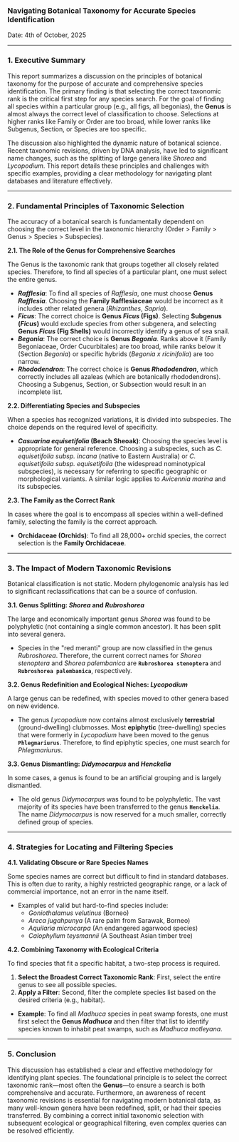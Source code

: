 ### Navigating Botanical Taxonomy for Accurate Species Identification

Date: 4th of October, 2025

---

### 1. Executive Summary

This report summarizes a discussion on the principles of botanical taxonomy for the purpose of accurate and comprehensive species identification. The primary finding is that selecting the correct taxonomic rank is the critical first step for any species search. For the goal of finding all species within a particular group (e.g., all figs, all begonias), the **Genus** is almost always the correct level of classification to choose. Selections at higher ranks like Family or Order are too broad, while lower ranks like Subgenus, Section, or Species are too specific.

The discussion also highlighted the dynamic nature of botanical science. Recent taxonomic revisions, driven by DNA analysis, have led to significant name changes, such as the splitting of large genera like *Shorea* and *Lycopodium*. This report details these principles and challenges with specific examples, providing a clear methodology for navigating plant databases and literature effectively.

---

### 2. Fundamental Principles of Taxonomic Selection

The accuracy of a botanical search is fundamentally dependent on choosing the correct level in the taxonomic hierarchy (Order > Family > Genus > Species > Subspecies).

**2.1. The Role of the Genus for Comprehensive Searches**

The Genus is the taxonomic rank that groups together all closely related species. Therefore, to find all species of a particular plant, one must select the entire genus.

*   ***Rafflesia***: To find all species of *Rafflesia*, one must choose **Genus *Rafflesia***. Choosing the **Family Rafflesiaceae** would be incorrect as it includes other related genera (*Rhizanthes*, *Sapria*).
*   ***Ficus***: The correct choice is **Genus *Ficus* (Figs)**. Selecting **Subgenus (*Ficus*)** would exclude species from other subgenera, and selecting **Genus *Ficus* (Fig Shells)** would incorrectly identify a genus of sea snail.
*   ***Begonia***: The correct choice is **Genus *Begonia***. Ranks above it (Family Begoniaceae, Order Cucurbitales) are too broad, while ranks below it (Section *Begonia*) or specific hybrids (*Begonia x ricinifolia*) are too narrow.
*   ***Rhododendron***: The correct choice is **Genus *Rhododendron***, which correctly includes all azaleas (which are botanically rhododendrons). Choosing a Subgenus, Section, or Subsection would result in an incomplete list.

**2.2. Differentiating Species and Subspecies**

When a species has recognized variations, it is divided into subspecies. The choice depends on the required level of specificity.

*   ***Casuarina equisetifolia* (Beach Sheoak)**: Choosing the species level is appropriate for general reference. Choosing a subspecies, such as *C. equisetifolia subsp. incana* (native to Eastern Australia) or *C. equisetifolia subsp. equisetifolia* (the widespread nominotypical subspecies), is necessary for referring to specific geographic or morphological variants. A similar logic applies to *Avicennia marina* and its subspecies.

**2.3. The Family as the Correct Rank**

In cases where the goal is to encompass all species within a well-defined family, selecting the family is the correct approach.

*   **Orchidaceae (Orchids)**: To find all 28,000+ orchid species, the correct selection is the **Family Orchidaceae**.

---

### 3. The Impact of Modern Taxonomic Revisions

Botanical classification is not static. Modern phylogenomic analysis has led to significant reclassifications that can be a source of confusion.

**3.1. Genus Splitting: *Shorea* and *Rubroshorea***

The large and economically important genus *Shorea* was found to be polyphyletic (not containing a single common ancestor). It has been split into several genera.

*   Species in the "red meranti" group are now classified in the genus *Rubroshorea*. Therefore, the current correct names for *Shorea stenoptera* and *Shorea palembanica* are **`Rubroshorea stenoptera`** and **`Rubroshorea palembanica`**, respectively.

**3.2. Genus Redefinition and Ecological Niches: *Lycopodium***

A large genus can be redefined, with species moved to other genera based on new evidence.

*   The genus *Lycopodium* now contains almost exclusively **terrestrial** (ground-dwelling) clubmosses. Most **epiphytic** (tree-dwelling) species that were formerly in *Lycopodium* have been moved to the genus **`Phlegmariurus`**. Therefore, to find epiphytic species, one must search for *Phlegmariurus*.

**3.3. Genus Dismantling: *Didymocarpus* and *Henckelia***

In some cases, a genus is found to be an artificial grouping and is largely dismantled.

*   The old genus *Didymocarpus* was found to be polyphyletic. The vast majority of its species have been transferred to the genus **`Henckelia`**. The name *Didymocarpus* is now reserved for a much smaller, correctly defined group of species.

---

### 4. Strategies for Locating and Filtering Species

**4.1. Validating Obscure or Rare Species Names**

Some species names are correct but difficult to find in standard databases. This is often due to rarity, a highly restricted geographic range, or a lack of commercial importance, not an error in the name itself.

*   Examples of valid but hard-to-find species include:
    *   *Goniothalamus velutinus* (Borneo)
    *   *Areca jugahpunya* (A rare palm from Sarawak, Borneo)
    *   *Aquilaria microcarpa* (An endangered agarwood species)
    *   *Calophyllum teysmannii* (A Southeast Asian timber tree)

**4.2. Combining Taxonomy with Ecological Criteria**

To find species that fit a specific habitat, a two-step process is required.

1.  **Select the Broadest Correct Taxonomic Rank**: First, select the entire genus to see all possible species.
2.  **Apply a Filter**: Second, filter the complete species list based on the desired criteria (e.g., habitat).

*   **Example**: To find all *Madhuca* species in peat swamp forests, one must first select the **Genus *Madhuca*** and then filter that list to identify species known to inhabit peat swamps, such as *Madhuca motleyana*.

---

### 5. Conclusion

This discussion has established a clear and effective methodology for identifying plant species. The foundational principle is to select the correct taxonomic rank—most often the **Genus**—to ensure a search is both comprehensive and accurate. Furthermore, an awareness of recent taxonomic revisions is essential for navigating modern botanical data, as many well-known genera have been redefined, split, or had their species transferred. By combining a correct initial taxonomic selection with subsequent ecological or geographical filtering, even complex queries can be resolved efficiently.